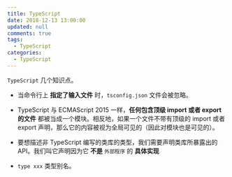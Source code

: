 ```yaml
---
title: TypeScript
date: 2018-12-13 13:00:00
updated: null
comments: true
tags:
  - TypeScript
categories:
  - TypeScript
---
```


`TypeScript` 几个知识点。

<!--more-->

* 当命令行上 **指定了输入文件** 时，`tsconfig.json` 文件会被忽略。

* TypeScript 与 ECMAScript 2015 一样，**任何包含顶级 import 或者 export 的文件** 都被当成一个模块。相反地，如果一个文件不带有顶级的 import 或者 export 声明，那么它的内容被视为全局可见的（因此对模块也是可见的）。

* 要想描述非 TypeScript 编写的类库的类型，我们需要声明类库所暴露出的 API。我们叫它声明因为它 **不是** `外部程序` 的 **具体实现**

* `type xxx` 类型别名。
